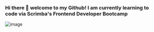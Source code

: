 ### Hi there 👋 welcome to my Github! I am currently learning to code via Scrimba's Frontend Developer Bootcamp

![image](https://user-images.githubusercontent.com/63675687/223281436-23272a01-0337-4132-a355-b56ce50aa9c9.png)

